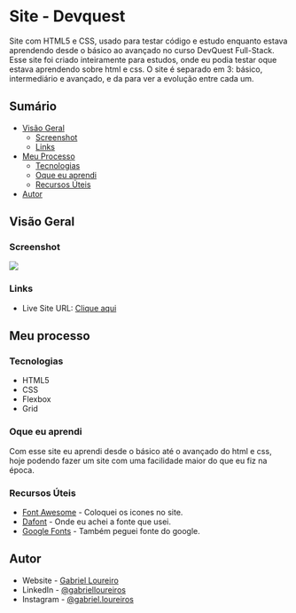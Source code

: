 # Site - Devquest

Site com HTML5 e CSS, usado para testar código e estudo enquanto estava aprendendo desde o básico ao avançado no curso DevQuest Full-Stack. Esse site foi criado inteiramente para estudos, onde eu podia testar oque estava aprendendo sobre html e css. O site é separado em 3: básico, intermediário e avançado, e da para ver a evolução entre cada um.

## Sumário

- [Visão Geral](#visão-geral)
  - [Screenshot](#screenshot)
  - [Links](#links)
- [Meu Processo](#meu-processo)
  - [Tecnologias](#tecnologias)
  - [Oque eu aprendi](#oque-eu-aprendi)
  - [Recursos Úteis](#recursos-úteis)
- [Autor](#autor)

## Visão Geral

### Screenshot

![](./src/images/tela%20principal.gif)

### Links

- Live Site URL: [Clique aqui](https://gbloureiros.github.io/site-devquest/)

## Meu processo

### Tecnologias

- HTML5
- CSS
- Flexbox
- Grid

### Oque eu aprendi

Com esse site eu aprendi desde o básico até o avançado do html e css, hoje podendo fazer um site com uma facilidade maior do que eu fiz na época.

### Recursos Úteis

- [Font Awesome](https://fontawesome.com/icons) - Coloquei os icones no site.
- [Dafont](https://www.dafont.com/pt/) - Onde eu achei a fonte que usei.
- [Google Fonts](https://fonts.google.com/) - Também peguei fonte do google.

## Autor

- Website - [Gabriel Loureiro](https://gbloureiros.github.io/portfolio/)
- LinkedIn - [@gabrielloureiros](https://www.linkedin.com/in/gabrielloureiros/)
- Instagram - [@gabriel.loureiros](https://www.instagram.com/gabriel.loureiros/)

